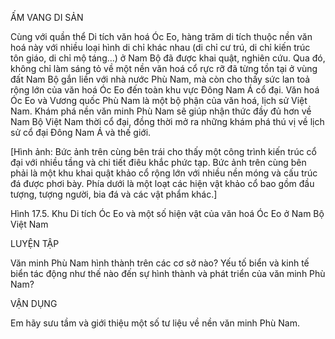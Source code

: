 ẤM VANG DI SẢN

Cùng với quần thể Di tích văn hoá Óc Eo, hàng trăm di tích thuộc nền văn hoá này với nhiều loại hình di chỉ khác nhau (di chỉ cư trú, di chỉ kiến trúc tôn giáo, di chỉ mộ táng...) ở Nam Bộ đã được khai quật, nghiên cứu. Qua đó, không chỉ làm sáng tỏ về một nền văn hoá cổ rực rỡ đã từng tồn tại ở vùng đất Nam Bộ gắn liền với nhà nước Phù Nam, mà còn cho thấy sức lan toả rộng lớn của văn hoá Óc Eo đến toàn khu vực Đông Nam Á cổ đại. Văn hoá Óc Eo và Vương quốc Phù Nam là một bộ phận của văn hoá, lịch sử Việt Nam. Khám phá nền văn minh Phù Nam sẽ giúp nhận thức đầy đủ hơn về Nam Bộ Việt Nam thời cổ đại, đồng thời mở ra những khám phá thú vị về lịch sử cổ đại Đông Nam Á và thế giới.

[Hình ảnh: Bức ảnh trên cùng bên trái cho thấy một công trình kiến trúc cổ đại với nhiều tầng và chi tiết điêu khắc phức tạp. Bức ảnh trên cùng bên phải là một khu khai quật khảo cổ rộng lớn với nhiều nền móng và cấu trúc đá được phơi bày. Phía dưới là một loạt các hiện vật khảo cổ bao gồm đầu tượng, tượng người, bia đá và các vật phẩm khác.]

Hình 17.5. Khu Di tích Óc Eo và một số hiện vật của văn hoá Óc Eo ở Nam Bộ Việt Nam

LUYỆN TẬP

Văn minh Phù Nam hình thành trên các cơ sở nào? Yếu tố biển và kinh tế biển tác động như thế nào đến sự hình thành và phát triển của văn minh Phù Nam?

VẬN DỤNG

Em hãy sưu tầm và giới thiệu một số tư liệu về nền văn minh Phù Nam.